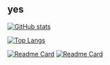 ## yes

[![GitHub stats](https://github-readme-stats.vercel.app/api?username=X3n0nP0w3r3d&show_icons=true&theme=github_dark_dimmed)](https://github.com/X3n0nP0w3r3d)

[![Top Langs](https://github-readme-stats.vercel.app/api/top-langs/?username=X3n0nP0w3r3d&layout=donut&theme=github_dark_dimmed&locale=ja)](https://github.com/X3n0nP0w3r3d)

[![Readme Card](https://github-readme-stats.vercel.app/api/pin/?username=X3n0nP0w3r3d&repo=AoC_solutions&theme=github_dark_dimmed)](https://github.com/X3n0nP0w3r3d/AoC_solutions)
[![Readme Card](https://github-readme-stats.vercel.app/api/pin/?username=X3n0nP0w3r3d&repo=InputOUtput&theme=github_dark_dimmed)](https://github.com/X3n0nP0w3r3d/InputOutput)
